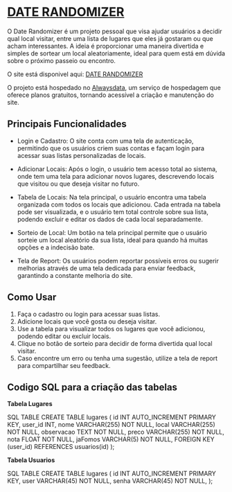 # [DATE RANDOMIZER](https://dates.alwaysdata.net/)

O Date Randomizer é um projeto pessoal que visa ajudar usuários a decidir qual local visitar, entre uma lista de lugares que eles já gostaram ou que acham interessantes. A ideia é proporcionar uma maneira divertida e simples de sortear um local aleatoriamente, ideal para quem está em dúvida sobre o próximo passeio ou encontro.

O site está disponivel aqui: [DATE RANDOMIZER](https://dates.alwaysdata.net/)

O projeto está hospedado no [Alwaysdata](https://www.alwaysdata.com/en/), um serviço de hospedagem que oferece planos gratuitos, tornando acessível a criação e manutenção do site.

## Principais Funcionalidades

- Login e Cadastro: O site conta com uma tela de autenticação, permitindo que os usuários criem suas contas e façam login para acessar suas listas personalizadas de locais.

- Adicionar Locais: Após o login, o usuário tem acesso total ao sistema, onde tem uma tela para adicionar novos lugares, descrevendo locais que visitou ou que deseja visitar no futuro.

- Tabela de Locais: Na tela principal, o usuário encontra uma tabela organizada com todos os locais que adicionou. Cada entrada na tabela pode ser visualizada, e o usuário tem total controle sobre sua lista, podendo excluir e editar os dados de cada local separadamente.

- Sorteio de Local: Um botão na tela principal permite que o usuário sorteie um local aleatório da sua lista, ideal para quando há muitas opções e a indecisão bate.

- Tela de Report: Os usuários podem reportar possíveis erros ou sugerir melhorias através de uma tela dedicada para enviar feedback, garantindo a constante melhoria do site.

## Como Usar

1. Faça o cadastro ou login para acessar suas listas.
2. Adicione locais que você gosta ou deseja visitar.
3. Use a tabela para visualizar todos os lugares que você adicionou, podendo editar ou excluir locais.
4. Clique no botão de sorteio para decidir de forma divertida qual local visitar.
5. Caso encontre um erro ou tenha uma sugestão, utilize a tela de report para compartilhar seu feedback.

## Codigo SQL para a criação das tabelas

**Tabela Lugares**

SQL TABLE
CREATE TABLE lugares (
  id INT AUTO_INCREMENT PRIMARY KEY,
  user_id INT,
  nome VARCHAR(255) NOT NULL,
  local VARCHAR(255) NOT NULL,
  observacao TEXT NOT NULL,
  preco VARCHAR(255) NOT NULL,
  nota FLOAT NOT NULL,
  jaFomos VARCHAR(5) NOT NULL,
  FOREIGN KEY (user_id) REFERENCES usuarios(id)
);

**Tabela Usuarios**

SQL TABLE
CREATE TABLE lugares (
  id INT AUTO_INCREMENT PRIMARY KEY,
  user VARCHAR(45) NOT NULL,
  senha VARCHAR(45) NOT NULL,
);
